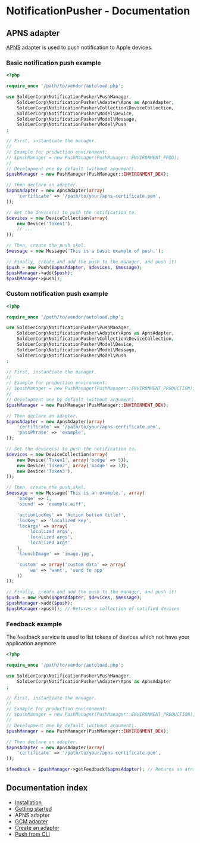 # NotificationPusher - Documentation

## APNS adapter

[APNS](http://developer.apple.com/library/ios/#documentation/NetworkingInternet/Conceptual/RemoteNotificationsPG/Introduction.html) adapter is used to push notification to Apple devices.

### Basic notification push example

``` php
<?php

require_once '/path/to/vendor/autoload.php';

use SoldierCorp\NotificationPusher\PushManager,
    SoldierCorp\NotificationPusher\Adapter\Apns as ApnsAdapter,
    SoldierCorp\NotificationPusher\Collection\DeviceCollection,
    SoldierCorp\NotificationPusher\Model\Device,
    SoldierCorp\NotificationPusher\Model\Message,
    SoldierCorp\NotificationPusher\Model\Push
;

// First, instantiate the manager.
//
// Example for production environment:
// $pushManager = new PushManager(PushManager::ENVIRONMENT_PROD);
//
// Development one by default (without argument).
$pushManager = new PushManager(PushManager::ENVIRONMENT_DEV);

// Then declare an adapter.
$apnsAdapter = new ApnsAdapter(array(
    'certificate' => '/path/to/your/apns-certificate.pem',
));

// Set the device(s) to push the notification to.
$devices = new DeviceCollection(array(
    new Device('Token1'),
    // ...
));

// Then, create the push skel.
$message = new Message('This is a basic example of push.');

// Finally, create and add the push to the manager, and push it!
$push = new Push($apnsAdapter, $devices, $message);
$pushManager->add($push);
$pushManager->push();
```

### Custom notification push example

``` php
<?php

require_once '/path/to/vendor/autoload.php';

use SoldierCorp\NotificationPusher\PushManager,
    SoldierCorp\NotificationPusher\Adapter\Apns as ApnsAdapter,
    SoldierCorp\NotificationPusher\Collection\DeviceCollection,
    SoldierCorp\NotificationPusher\Model\Device,
    SoldierCorp\NotificationPusher\Model\Message,
    SoldierCorp\NotificationPusher\Model\Push
;

// First, instantiate the manager.
//
// Example for production environment:
// $pushManager = new PushManager(PushManager::ENVIRONMENT_PRODUCTION);
//
// Development one by default (without argument).
$pushManager = new PushManager(PushManager::ENVIRONMENT_DEV);

// Then declare an adapter.
$apnsAdapter = new ApnsAdapter(array(
    'certificate' => '/path/to/your/apns-certificate.pem',
    'passPhrase' => 'example',
));

// Set the device(s) to push the notification to.
$devices = new DeviceCollection(array(
    new Device('Token1', array('badge' => 5)),
    new Device('Token2', array('badge' => 1)),
    new Device('Token3'),
));

// Then, create the push skel.
$message = new Message('This is an example.', array(
    'badge' => 1,
    'sound' => 'example.aiff',

    'actionLocKey' => 'Action button title!',
    'locKey' => 'localized key',
    'locArgs' => array(
        'localized args',
        'localized args',
        'localized args'
    ),
    'launchImage' => 'image.jpg',

    'custom' => array('custom data' => array(
        'we' => 'want', 'send to app'
    ))
));

// Finally, create and add the push to the manager, and push it!
$push = new Push($apnsAdapter, $devices, $message);
$pushManager->add($push);
$pushManager->push(); // Returns a collection of notified devices
```

### Feedback example

The feedback service is used to list tokens of devices which not have your application anymore.

``` php
<?php

require_once '/path/to/vendor/autoload.php';

use SoldierCorp\NotificationPusher\PushManager,
    SoldierCorp\NotificationPusher\Adapter\Apns as ApnsAdapter
;

// First, instantiate the manager.
//
// Example for production environment:
// $pushManager = new PushManager(PushManager::ENVIRONMENT_PRODUCTION);
//
// Development one by default (without argument).
$pushManager = new PushManager(PushManager::ENVIRONMENT_DEV);

// Then declare an adapter.
$apnsAdapter = new ApnsAdapter(array(
    'certificate' => '/path/to/your/apns-certificate.pem',
));

$feedback = $pushManager->getFeedback($apnsAdapter); // Returns an array of Token + DateTime couples
```

## Documentation index

* [Installation](https://github.com/Ph3nol/NotificationPusher/blob/master/doc/installation.md)
* [Getting started](https://github.com/Ph3nol/NotificationPusher/blob/master/doc/getting-started.md)
* APNS adapter
* [GCM adapter](https://github.com/Ph3nol/NotificationPusher/blob/master/doc/gcm-adapter.md)
* [Create an adapter](https://github.com/Ph3nol/NotificationPusher/blob/master/doc/create-an-adapter.md)
* [Push from CLI](https://github.com/Ph3nol/NotificationPusher/blob/master/doc/push-from-cli.md)

